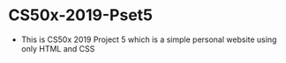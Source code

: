 # CS50x-2019-Pset5

- This is CS50x 2019 Project 5 which is a simple personal website using only HTML and CSS

